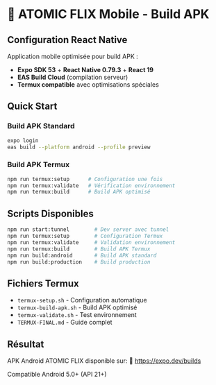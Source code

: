 # 🤖 ATOMIC FLIX Mobile - Build APK

## Configuration React Native

Application mobile optimisée pour build APK :
- **Expo SDK 53** + **React Native 0.79.3** + **React 19**
- **EAS Build Cloud** (compilation serveur)
- **Termux compatible** avec optimisations spéciales

## Quick Start

### Build APK Standard
```bash
expo login
eas build --platform android --profile preview
```

### Build APK Termux
```bash
npm run termux:setup      # Configuration une fois
npm run termux:validate   # Vérification environnement
npm run termux:build      # Build APK optimisé
```

## Scripts Disponibles

```bash
npm run start:tunnel        # Dev server avec tunnel
npm run termux:setup        # Configuration Termux
npm run termux:validate     # Validation environnement
npm run termux:build        # Build APK Termux
npm run build:android       # Build APK standard
npm run build:production    # Build production
```

## Fichiers Termux

- `termux-setup.sh` - Configuration automatique
- `termux-build-apk.sh` - Build APK optimisé
- `termux-validate.sh` - Test environnement
- `TERMUX-FINAL.md` - Guide complet

## Résultat

APK Android ATOMIC FLIX disponible sur:
🔗 https://expo.dev/builds

Compatible Android 5.0+ (API 21+)